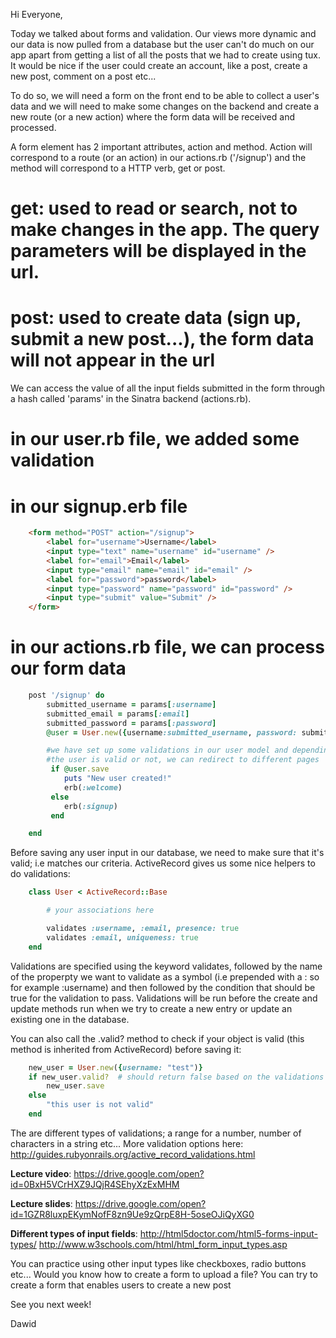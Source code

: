 Hi Everyone,

Today we talked about forms and validation. Our views more dynamic and our data is now pulled from a database but the user can't do much on our app apart from getting a list of all the posts that we had to create using tux. It would be nice if the user could create an account, like a post, create a new post, comment on a post etc...

To do so, we will need a form on the front end to be able to collect a user's data and we will need to make some changes on the backend and create a new route (or a new action) where the form data will be received and processed.

A form element has 2 important attributes, action and method. Action will correspond to a route (or an action) in our actions.rb ('/signup') and the method will correspond to a HTTP verb, get or post.

# get: used to read or search, not to make changes in the app. The query parameters will be displayed in the url.
# post: used to create data (sign up, submit a new post...), the form data will not appear in the url
We can access the value of all the input fields submitted in the form through a hash called 'params' in the Sinatra backend (actions.rb).


# in our user.rb file, we added some validation
# in our signup.erb file

```html
    <form method="POST" action="/signup">
        <label for="username">Username</label>
        <input type="text" name="username" id="username" />
        <label for="email">Email</label>
        <input type="email" name="email" id="email" />
        <label for="password">password</label>
        <input type="password" name="password" id="password" />
        <input type="submit" value="Submit" />
    </form>
```

# in our actions.rb file, we can process our form data

```ruby
    post '/signup' do
        submitted_username = params[:username]
        submitted_email = params[:email]
        submitted_password = params[:password]
        @user = User.new({username:submitted_username, password: submitted_password, email: submitted_email})

        #we have set up some validations in our user model and depending on whether
        #the user is valid or not, we can redirect to different pages
         if @user.save
            puts "New user created!"
            erb(:welcome)
         else
            erb(:signup)
         end

    end
```

Before saving any user input in our database, we need to make sure that it's valid; i.e matches our criteria. ActiveRecord gives us some nice helpers to do validations:

```ruby
    class User < ActiveRecord::Base

        # your associations here

        validates :username, :email, presence: true
        validates :email, uniqueness: true
    end
```

Validations are specified using the keyword validates, followed by the name of the properpty we want to validate as a symbol (i.e prepended with a : so for example :username) and then followed by the condition that should be true for the validation to pass. Validations will be run before the create and update methods run when we try to create a new entry or update an existing one in the database.

You can also call the .valid? method to check if your object is valid (this method is inherited from ActiveRecord) before saving it:

```ruby
    new_user = User.new({username: "test")}
    if new_user.valid?  # should return false based on the validations above
        new_user.save
    else
        "this user is not valid"
    end
```

The are different types of validations; a range for a number, number of characters in a string etc... More validation options here: http://guides.rubyonrails.org/active_record_validations.html

**Lecture video**: https://drive.google.com/open?id=0BxH5VCrHXZ9JQjR4SEhyXzExMHM

**Lecture slides**: https://drive.google.com/open?id=1GZR8luxpEKymNofF8zn9Ue9zQrpE8H-5oseOJiQyXG0

**Different types of input fields**: http://html5doctor.com/html5-forms-input-types/ http://www.w3schools.com/html/html_form_input_types.asp

You can practice using other input types like checkboxes, radio buttons etc... Would you know how to create a form to upload a file? You can try to create a form that enables users to create a new post

See you next week!

Dawid